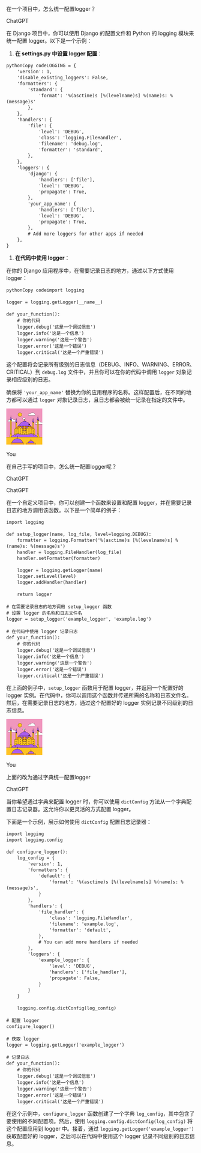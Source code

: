 在一个项目中，怎么统一配置logger？

ChatGPT

在 Django 项目中，你可以使用 Django 的配置文件和 Python 的 logging 模块来统一配置 logger。以下是一个示例：

1. **在 settings.py 中设置 logger 配置**：

```
pythonCopy codeLOGGING = {
    'version': 1,
    'disable_existing_loggers': False,
    'formatters': {
        'standard': {
            'format': '%(asctime)s [%(levelname)s] %(name)s: %(message)s'
        },
    },
    'handlers': {
        'file': {
            'level': 'DEBUG',
            'class': 'logging.FileHandler',
            'filename': 'debug.log',
            'formatter': 'standard',
        },
    },
    'loggers': {
        'django': {
            'handlers': ['file'],
            'level': 'DEBUG',
            'propagate': True,
        },
        'your_app_name': {
            'handlers': ['file'],
            'level': 'DEBUG',
            'propagate': True,
        },
        # Add more loggers for other apps if needed
    },
}
```

1. **在代码中使用 logger**：

在你的 Django 应用程序中，在需要记录日志的地方，通过以下方式使用 logger：

```
pythonCopy codeimport logging

logger = logging.getLogger(__name__)

def your_function():
    # 你的代码
    logger.debug('这是一个调试信息')
    logger.info('这是一个信息')
    logger.warning('这是一个警告')
    logger.error('这是一个错误')
    logger.critical('这是一个严重错误')
```

这个配置将会记录所有级别的日志信息（DEBUG、INFO、WARNING、ERROR、CRITICAL）到 `debug.log` 文件中，并且你可以在你的代码中调用 `logger` 对象记录相应级别的日志。

确保将 `'your_app_name'` 替换为你的应用程序的名称。这样配置后，在不同的地方都可以通过 `logger` 对象记录日志，且日志都会被统一记录在指定的文件中。





![User](统一配置logger2.assets/unnamed.png)

You

在自己手写的项目中，怎么统一配置logger呢？



ChatGPT

ChatGPT

在一个自定义项目中，你可以创建一个函数来设置和配置 logger，并在需要记录日志的地方调用该函数。以下是一个简单的例子：

```
import logging

def setup_logger(name, log_file, level=logging.DEBUG):
    formatter = logging.Formatter('%(asctime)s [%(levelname)s] %(name)s: %(message)s')
    handler = logging.FileHandler(log_file)
    handler.setFormatter(formatter)

    logger = logging.getLogger(name)
    logger.setLevel(level)
    logger.addHandler(handler)

    return logger

# 在需要记录日志的地方调用 setup_logger 函数
# 设置 logger 的名称和日志文件名
logger = setup_logger('example_logger', 'example.log')

# 在代码中使用 logger 记录日志
def your_function():
    # 你的代码
    logger.debug('这是一个调试信息')
    logger.info('这是一个信息')
    logger.warning('这是一个警告')
    logger.error('这是一个错误')
    logger.critical('这是一个严重错误')
```

在上面的例子中，`setup_logger` 函数用于配置 logger，并返回一个配置好的 logger 实例。在代码中，你可以调用这个函数并传递所需的名称和日志文件名。然后，在需要记录日志的地方，通过这个配置好的 logger 实例记录不同级别的日志信息。

![User](统一配置logger2.assets/unnamed-1702557522698.png)

You

上面的改为通过字典统一配置logger

ChatGPT

当你希望通过字典来配置 logger 时，你可以使用 `dictConfig` 方法从一个字典配置日志记录器。这允许你以更灵活的方式配置 logger。

下面是一个示例，展示如何使用 `dictConfig` 配置日志记录器：

```
import logging
import logging.config

def configure_logger():
    log_config = {
        'version': 1,
        'formatters': {
            'default': {
                'format': '%(asctime)s [%(levelname)s] %(name)s: %(message)s',
            }
        },
        'handlers': {
            'file_handler': {
                'class': 'logging.FileHandler',
                'filename': 'example.log',
                'formatter': 'default',
            },
            # You can add more handlers if needed
        },
        'loggers': {
            'example_logger': {
                'level': 'DEBUG',
                'handlers': ['file_handler'],
                'propagate': False,
            }
        }
    }

    logging.config.dictConfig(log_config)

# 配置 logger
configure_logger()

# 获取 logger
logger = logging.getLogger('example_logger')

# 记录日志
def your_function():
    # 你的代码
    logger.debug('这是一个调试信息')
    logger.info('这是一个信息')
    logger.warning('这是一个警告')
    logger.error('这是一个错误')
    logger.critical('这是一个严重错误')
```

在这个示例中，`configure_logger` 函数创建了一个字典 `log_config`，其中包含了要使用的不同配置项。然后，使用 `logging.config.dictConfig(log_config)` 将这个配置应用到 logger 中。接着，通过 `logging.getLogger('example_logger')` 获取配置好的 logger，之后可以在代码中使用这个 logger 记录不同级别的日志信息。








 
